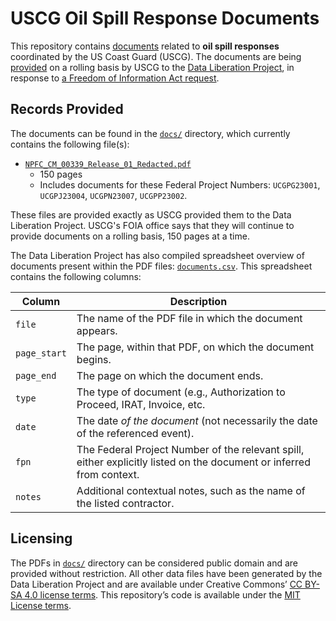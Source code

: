# USCG Oil Spill Response Documents

This repository contains [documents](docs/) related to __oil spill responses__ coordinated by the US Coast Guard (USCG). The documents are being [provided](https://www.data-liberation-project.org/documents/uscg-oil-spill-response-costs/) on a rolling basis by USCG to the [Data Liberation Project](https://www.data-liberation-project.org/), in response to [a Freedom of Information Act request](https://www.data-liberation-project.org/requests/oil-spill-response-costs/). 

## Records Provided

The documents can be found in the [`docs/`](docs/) directory, which currently contains the following file(s):

- [`NPFC_CM_00339_Release_01_Redacted.pdf`](docs/NPFC_CM_00339_Release_01_Redacted.pdf)
    - 150 pages
    - Includes documents for these Federal Project Numbers: `UCGPG23001`, `UCGPJ23004`, `UCGPN23007`, `UCGPP23002`.

These files are provided exactly as USCG provided them to the Data Liberation Project. USCG's FOIA office says that they will continue to provide documents on a rolling basis, 150 pages at a time.

The Data Liberation Project has also compiled spreadsheet overview of documents present within the PDF files: [`documents.csv`](documents.csv). This spreadsheet contains the following columns:

| Column       | Description                           |
|--------------|---------------------------------------|
| `file`       | The name of the PDF file in which the document appears. |
| `page_start` | The page, within that PDF, on which the document begins. |
| `page_end`   | The page on which the document ends. |
| `type`       | The type of document (e.g., Authorization to Proceed, IRAT, Invoice, etc. |
| `date`       | The date *of the document* (not necessarily the date of the referenced event). |
| `fpn`        | The Federal Project Number of the relevant spill, either explicitly listed on the document or inferred from context. |
| `notes`      | Additional contextual notes, such as the name of the listed contractor. |


## Licensing

The PDFs in [`docs/`](docs/) directory can be considered public domain and are provided without restriction. All other data files have been generated by the Data Liberation Project and are available under Creative Commons’ [CC BY-SA 4.0 license terms](https://creativecommons.org/licenses/by-sa/4.0/). This repository’s code is available under the [MIT License terms](https://opensource.org/license/mit/).
